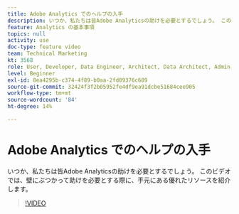 ```yaml
---
title: Adobe Analytics でのヘルプの入手
description: いつか、私たちは皆Adobe Analyticsの助けを必要とするでしょう。 このビデオでは、壁にぶつかって助けを必要とする際に、手元にある優れたリソースを紹介します。
feature: Analytics の基本事項
topics: null
activity: use
doc-type: feature video
team: Technical Marketing
kt: 3568
role: User, Developer, Data Engineer, Architect, Data Architect, Admin, Leader
level: Beginner
exl-id: 8ea4295b-c374-4f89-b0aa-2fd09376c689
source-git-commit: 32424f3f2b05952fe4df9ea91dcbe51684cee905
workflow-type: tm+mt
source-wordcount: '84'
ht-degree: 14%

---
```


# Adobe Analytics でのヘルプの入手

いつか、私たちは皆Adobe Analyticsの助けを必要とするでしょう。 このビデオでは、壁にぶつかって助けを必要とする際に、手元にある優れたリソースを紹介します。

>[!VIDEO](https://video.tv.adobe.com/v/28753/?quality=12)
